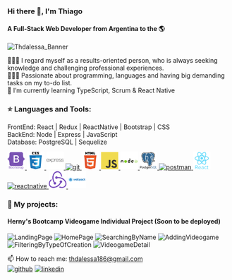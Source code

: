 ### Hi there 👋,  I'm Thiago
#### A Full-Stack Web Developer from Argentina to the 🌎
<img src='https://user-images.githubusercontent.com/89609966/157936759-8defe059-8fa6-4d74-ab1d-a0dca4b66cad.gif' alt='Thdalessa_Banner' >

🙋🏻‍♂️ I regard myself as a results-oriented person, who is always seeking knowledge and challenging professional experiences. <br>
👨🏻‍💻 Passionate about programming, languages and having big demanding tasks on my to-do list. <br>
🌱 I’m currently learning TypeScript, Scrum & React Native <br>


<h3 align="left"> ⭐ Languages and Tools:</h3>
<p>
  FrontEnd: React | Redux | ReactNative | Bootstrap | CSS  <br>
  BackEnd: Node | Express | JavaScript <br>
  Database: PostgreSQL | Sequelize 
</p>
<p align="left"> <a href="https://getbootstrap.com" target="_blank" rel="noreferrer"> <img src="https://raw.githubusercontent.com/devicons/devicon/master/icons/bootstrap/bootstrap-plain-wordmark.svg" alt="bootstrap" width="40" height="40"/> </a> <a href="https://www.w3schools.com/css/" target="_blank" rel="noreferrer"> <img src="https://raw.githubusercontent.com/devicons/devicon/master/icons/css3/css3-original-wordmark.svg" alt="css3" width="40" height="40"/> </a> <a href="https://expressjs.com" target="_blank" rel="noreferrer"> <img src="https://raw.githubusercontent.com/devicons/devicon/master/icons/express/express-original-wordmark.svg" alt="express" width="40" height="40"/> </a> <a href="https://git-scm.com/" target="_blank" rel="noreferrer"> <img src="https://www.vectorlogo.zone/logos/git-scm/git-scm-icon.svg" alt="git" width="40" height="40"/> </a> <a href="https://www.w3.org/html/" target="_blank" rel="noreferrer"> <img src="https://raw.githubusercontent.com/devicons/devicon/master/icons/html5/html5-original-wordmark.svg" alt="html5" width="40" height="40"/> </a> <a href="https://developer.mozilla.org/en-US/docs/Web/JavaScript" target="_blank" rel="noreferrer"> <img src="https://raw.githubusercontent.com/devicons/devicon/master/icons/javascript/javascript-original.svg" alt="javascript" width="40" height="40"/> </a> <a href="https://nodejs.org" target="_blank" rel="noreferrer"> <img src="https://raw.githubusercontent.com/devicons/devicon/master/icons/nodejs/nodejs-original-wordmark.svg" alt="nodejs" width="40" height="40"/> </a> <a href="https://www.postgresql.org" target="_blank" rel="noreferrer"> <img src="https://raw.githubusercontent.com/devicons/devicon/master/icons/postgresql/postgresql-original-wordmark.svg" alt="postgresql" width="40" height="40"/> </a> <a href="https://postman.com" target="_blank" rel="noreferrer"> <img src="https://www.vectorlogo.zone/logos/getpostman/getpostman-icon.svg" alt="postman" width="40" height="40"/> </a> <a href="https://reactjs.org/" target="_blank" rel="noreferrer"> <img src="https://raw.githubusercontent.com/devicons/devicon/master/icons/react/react-original-wordmark.svg" alt="react" width="40" height="40"/> </a> <a href="https://reactnative.dev/" target="_blank" rel="noreferrer"> <img src="https://reactnative.dev/img/header_logo.svg" alt="reactnative" width="40" height="40"/> </a> <a href="https://redux.js.org" target="_blank" rel="noreferrer"> <img src="https://raw.githubusercontent.com/devicons/devicon/master/icons/redux/redux-original.svg" alt="redux" width="40" height="40"/> </a> <a href="https://webpack.js.org" target="_blank" rel="noreferrer"> <img src="https://raw.githubusercontent.com/devicons/devicon/d00d0969292a6569d45b06d3f350f463a0107b0d/icons/webpack/webpack-original-wordmark.svg" alt="webpack" width="40" height="40"/> </a> </p>

<h3 align="left"> 📌 My projects:</h3>
 <h4>Herny's Bootcamp Videogame Individual Project (Soon to be deployed)</h4>
<p>
  <img src='https://user-images.githubusercontent.com/89609966/156949395-70639f9c-e8b5-47cc-acfb-f05eb3fd264d.png' alt='LandingPage' height='150'>
  <img src='https://user-images.githubusercontent.com/89609966/157925611-e23d513b-910b-4067-a3ad-bdb75633447f.png' alt='HomePage' height='150'>
  <img src='https://user-images.githubusercontent.com/89609966/157925887-78c5aca0-86e9-404d-bdd1-ce2f9d33022f.png' alt='SearchingByName' height='150'>
  <img src='https://user-images.githubusercontent.com/89609966/157925511-ccece7df-6ef0-40af-92d6-191fae32c9c5.png' alt='AddingVideogame' height='150'>
  <img src='https://user-images.githubusercontent.com/89609966/157926018-7621db7c-972c-493c-ba53-be79b98c3b49.png' alt='FilteringByTypeOfCreation' height='150'>
  <img src='https://user-images.githubusercontent.com/89609966/157925525-ed70b179-5ddf-42ad-a907-bf1ca96f9505.png' alt='VideogameDetail' height='150'>
</p>

📫 How to reach me: thdalessa186@gmail.com  <br>
  [<img src='https://cdn.jsdelivr.net/npm/simple-icons@3.0.1/icons/github.svg' alt='github' height='40'>](https://github.com/Thdalessa)
  [<img src='https://cdn.jsdelivr.net/npm/simple-icons@3.0.1/icons/linkedin.svg' alt='linkedin' height='40'>](https://www.linkedin.com/in/https://www.linkedin.com/in/thiago-d-alessandro/)


